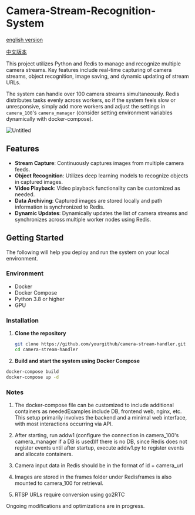 # Camera-Stream-Recognition-System

[english version](https://github.com/dan246/Camera-Stream-Recognition-System/blob/main/README_en.md)

[中文版本](https://github.com/dan246/Camera-Stream-Recognition-System/blob/main/README.md)

This project utilizes Python and Redis to manage and recognize multiple camera streams. Key features include real-time capturing of camera streams, object recognition, image saving, and dynamic updating of stream URLs.

The system can handle over 100 camera streams simultaneously. Redis distributes tasks evenly across workers, so if the system feels slow or unresponsive, simply add more workers and adjust the settings in `camera_100`'s `camera_manager` (consider setting environment variables dynamically with docker-compose).

![Untitled](https://github.com/dan246/Camera-Stream-Recognition-System/assets/72447312/895eb525-3180-4f74-a484-de83e808aee9)

## Features

- **Stream Capture**: Continuously captures images from multiple camera feeds.
- **Object Recognition**: Utilizes deep learning models to recognize objects in captured images.
- **Video Playback**: Video playback functionality can be customized as needed.
- **Data Archiving**: Captured images are stored locally and path information is synchronized to Redis.
- **Dynamic Updates**: Dynamically updates the list of camera streams and synchronizes across multiple worker nodes using Redis.

## Getting Started

The following will help you deploy and run the system on your local environment.

### Environment

- Docker
- Docker Compose
- Python 3.8 or higher
- GPU

### Installation

1. **Clone the repository**

   ```bash
   git clone https://github.com/yourgithub/camera-stream-handler.git
   cd camera-stream-handler
   ```
2. **Build and start the system using Docker Compose**
  ```bash
  docker-compose build
  docker-compose up -d
  ```

### Notes
1. The docker-compose file can be customized to include additional containers as neededExamples include DB, frontend web, nginx, etc. This setup primarily involves the backend and a minimal web interface, with most interactions occurring via API.

2. After starting, run addw1 (configure the connection in camera_100's camera_manager if a DB is used)If there is no DB, since Redis does not register events until after startup, execute addw1.py to register events and allocate containers.

3. Camera input data in Redis should be in the format of id + camera_url

4. Images are stored in the frames folder under Redisframes is also mounted to camera_100 for retrieval.

5. RTSP URLs require conversion using go2RTC

Ongoing modifications and optimizations are in progress. 
